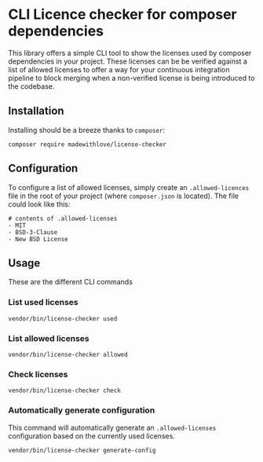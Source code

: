 # CLI Licence checker for composer dependencies
This library offers a simple CLI tool to show the licenses used by composer dependencies in your project.
These licenses can be be verified against a list of allowed licenses to offer a way for your continuous integration
pipeline to block merging when a non-verified license is being introduced to the codebase.

## Installation
Installing should be a breeze thanks to `composer`:

```
composer require madewithlove/license-checker
```

## Configuration
To configure a list of allowed licenses, simply create an `.allowed-licences` file in the root of your project (where `composer.json` is located).
The file could look like this:
```
# contents of .allowed-licenses
- MIT
- BSD-3-Clause
- New BSD License
```

## Usage
These are the different CLI commands

### List used licenses
```
vendor/bin/license-checker used
```

### List allowed licenses
```
vendor/bin/license-checker allowed
```

### Check licenses
```
vendor/bin/license-checker check
```

### Automatically generate configuration
This command will automatically generate an `.allowed-licenses` configuration based on the currently used licenses.
```
vendor/bin/license-checker generate-config
```
